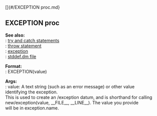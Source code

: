[]{#/EXCEPTION proc.md}    
## EXCEPTION proc    
**See also:**    
:   [try and catch statements](/proc/try)    
:   [throw statement](/proc/throw)    
:   [exception](/exception)    
:   [stddef.dm file](/%7B%7Bappendix%7D%7D/stddef%2edm)    
<!-- -->    
**Format:**    
:   EXCEPTION(value)    
<!-- -->    
**Args:**    
:   value: A text string (such as an error message) or other value    
    identifying the exception.    
This is used to create an /exception datum, and is shorthand for calling    
new/exception(value, \_\_FILE\_\_, \_\_LINE\_\_). The value you provide    
will be in exception.name.  